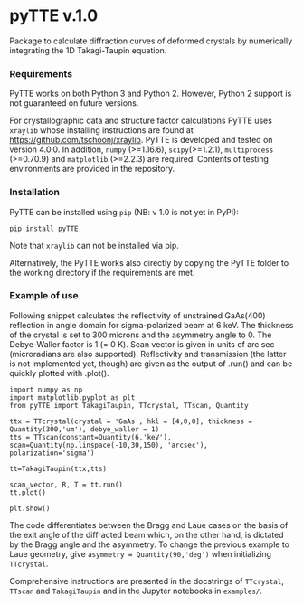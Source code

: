 # pyTTE v.1.0
Package to calculate diffraction curves of deformed crystals by numerically integrating the 1D Takagi-Taupin equation.

### Requirements
PyTTE works on both Python 3 and Python 2. However, Python 2 support is not guaranteed on future versions. 

For crystallographic data and structure factor calculations PyTTE uses `xraylib` whose installing instructions are found at https://github.com/tschoonj/xraylib. PyTTE is developed and tested on version 4.0.0. In addition, `numpy` (>=1.16.6), `scipy`(>=1.2.1), `multiprocess` (>=0.70.9) and `matplotlib` (>=2.2.3) are required. Contents of testing environments are provided in the repository.

### Installation

PyTTE can be installed using `pip` (NB: v 1.0 is not yet in PyPI):

```
pip install pyTTE
```

Note that `xraylib` can not be installed via pip.

Alternatively, the PyTTE works also directly by copying the PyTTE folder to the working directory if the requirements are met.

### Example of use

Following snippet calculates the reflectivity of unstrained GaAs(400) reflection in angle domain for sigma-polarized beam at 6 keV. The thickness of the crystal is set to 300 microns and the asymmetry angle to 0. The Debye-Waller factor is 1 (= 0 K). Scan vector is given in units of arc sec (microradians are also supported). Reflectivity and transmission (the latter is not implemented yet, though) are given as the output of .run() and can be quickly plotted with .plot().

```
import numpy as np
import matplotlib.pyplot as plt
from pyTTE import TakagiTaupin, TTcrystal, TTscan, Quantity

ttx = TTcrystal(crystal = 'GaAs', hkl = [4,0,0], thickness = Quantity(300,'um'), debye_waller = 1)
tts = TTscan(constant=Quantity(6,'keV'), scan=Quantity(np.linspace(-10,30,150), 'arcsec'), polarization='sigma')

tt=TakagiTaupin(ttx,tts)

scan_vector, R, T = tt.run()
tt.plot()

plt.show()
```

The code differentiates between the Bragg and Laue cases on the basis of the exit angle of the diffracted beam which, on the other hand, is dictated by the Bragg angle and the asymmetry. To change the previous example to Laue geometry, give `asymmetry = Quantity(90,'deg')` when initializing `TTcrystal`.

Comprehensive instructions are presented in the docstrings of `TTcrystal`, `TTscan` and `TakagiTaupin` and in the Jupyter notebooks in `examples/`.
